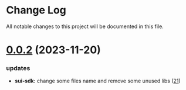 
# Change Log

All notable changes to this project will be documented in this file.

# [0.0.2](https://github.com/xiaohuasheng0x1/blockchains) (2023-11-20)

### updates

- **sui-sdk:** change some files name and remove some unused libs ([21](https://github.com/xiaohuasheng0x1/blockchains/pull/21))
